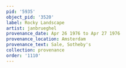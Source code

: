 ```yaml
---
pid: '5935'
object_pid: '3520'
label: Rocky Landscape
artist: janbrueghel
provenance_date: Apr 26 1976 to Apr 27 1976
provenance_location: Amsterdam
provenance_text: Sale, Sotheby's
collection: provenance
order: '1110'
---
```

